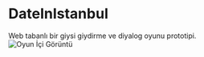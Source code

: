 # DateInIstanbul
Web tabanlı bir giysi giydirme ve diyalog oyunu prototipi.
![Oyun İçi Görüntü](http://burakcantemizel.com/resimler/dateoyun.png)
